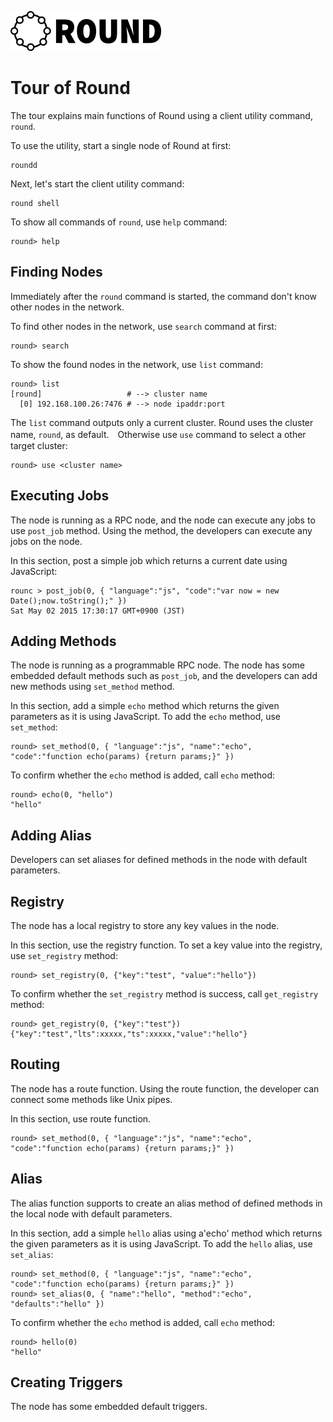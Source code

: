 ![round_logo](./img/round_logo.png)

# Tour of Round

The tour explains main functions of Round using a client utility command, `round`.

To use the utility, start a single node of Round at first:

```
roundd
```

Next, let's start the client utility command:

```
round shell
```

To show all commands of `round`, use `help` command:

```
round> help
```

## Finding Nodes

Immediately after the `round` command is started, the command don't know other nodes in the network.

To find other nodes in the network, use `search` command at first:

```
round> search
```

To show the found nodes in the network, use `list` command:

```
round> list
[round]                   # --> cluster name
  [0] 192.168.100.26:7476 # --> node ipaddr:port
```

The `list` command outputs only a current cluster. Round uses the cluster name, `round`, as default.　Otherwise use `use` command to select a other target cluster:

```
round> use <cluster name>
```

## Executing Jobs

The node is running as a RPC node, and the node can execute any jobs to use `post_job` method. Using the method, the developers can execute any jobs on the node.

In this section, post a simple job which returns a current date using JavaScript:

```
rounc > post_job(0, { "language":"js", "code":"var now = new Date();now.toString();" })
Sat May 02 2015 17:30:17 GMT+0900 (JST)
```

## Adding Methods

The node is running as a programmable RPC node. The node has some embedded default methods such as `post_job`, and the developers can add new methods using `set_method` method.

In this section, add a simple `echo` method which returns the given parameters as it is using JavaScript. To add the `echo` method, use `set_method`:

```
round> set_method(0, { "language":"js", "name":"echo", "code":"function echo(params) {return params;}" })
```

To confirm whether the `echo` method is added, call `echo` method:

```
round> echo(0, "hello")
"hello"
```

## Adding Alias

Developers can set aliases for defined methods in the node with default parameters.

## Registry

The node has a local registry to store any key values in the node.

In this section, use the registry function. To set a key value into the registry, use `set_registry` method:

```
round> set_registry(0, {"key":"test", "value":"hello"})
```

To confirm whether the `set_registry` method is success, call `get_registry` method:

```
round> get_registry(0, {"key":"test"})
{"key":"test","lts":xxxxx,"ts":xxxxx,"value":"hello"}
```

## Routing

The node has a route function. Using the route function, the developer can connect some methods like Unix pipes.

In this section, use route function.

```
round> set_method(0, { "language":"js", "name":"echo", "code":"function echo(params) {return params;}" })
```

## Alias

The alias function supports to create an alias method of defined methods in the local node with default parameters.

In this section, add a simple `hello` alias using a'echo' method which returns the given parameters as it is using JavaScript. To add the `hello` alias, use `set_alias`:

```
round> set_method(0, { "language":"js", "name":"echo", "code":"function echo(params) {return params;}" })
round> set_alias(0, { "name":"hello", "method":"echo", "defaults":"hello" })
```

To confirm whether the `echo` method is added, call `echo` method:

```
round> hello(0)
"hello"
```

## Creating Triggers

The node has some embedded default triggers.
